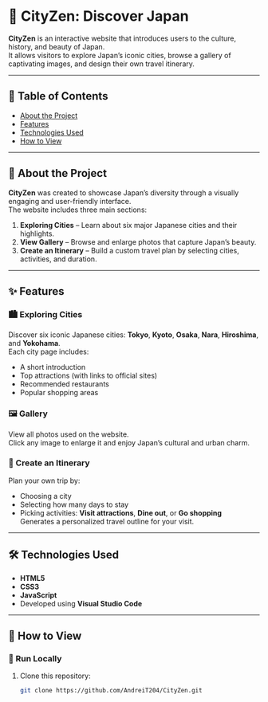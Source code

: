 # 🌆 CityZen: Discover Japan

**CityZen** is an interactive website that introduces users to the culture, history, and beauty of Japan.  
It allows visitors to explore Japan’s iconic cities, browse a gallery of captivating images, and design their own travel itinerary.

---

## 🏮 Table of Contents
- [About the Project](#-about-the-project)
- [Features](#-features)
- [Technologies Used](#-technologies-used)
- [How to View](#-how-to-view)

---

## 🗾 About the Project

**CityZen** was created to showcase Japan’s diversity through a visually engaging and user-friendly interface.  
The website includes three main sections:

1. **Exploring Cities** – Learn about six major Japanese cities and their highlights.  
2. **View Gallery** – Browse and enlarge photos that capture Japan’s beauty.  
3. **Create an Itinerary** – Build a custom travel plan by selecting cities, activities, and duration.

---

## ✨ Features

### 🏙️ Exploring Cities
Discover six iconic Japanese cities: **Tokyo**, **Kyoto**, **Osaka**, **Nara**, **Hiroshima**, and **Yokohama**.  
Each city page includes:
- A short introduction  
- Top attractions (with links to official sites)  
- Recommended restaurants  
- Popular shopping areas  

### 🖼️ Gallery
View all photos used on the website.  
Click any image to enlarge it and enjoy Japan’s cultural and urban charm.

### 🧭 Create an Itinerary
Plan your own trip by:
- Choosing a city  
- Selecting how many days to stay  
- Picking activities: **Visit attractions**, **Dine out**, or **Go shopping**  
Generates a personalized travel outline for your visit.

---

## 🛠️ Technologies Used
- **HTML5**
- **CSS3**
- **JavaScript**
- Developed using **Visual Studio Code**

---

## 🚀 How to View

### 🔹 Run Locally
1. Clone this repository:
   ```bash
   git clone https://github.com/AndreiT204/CityZen.git

